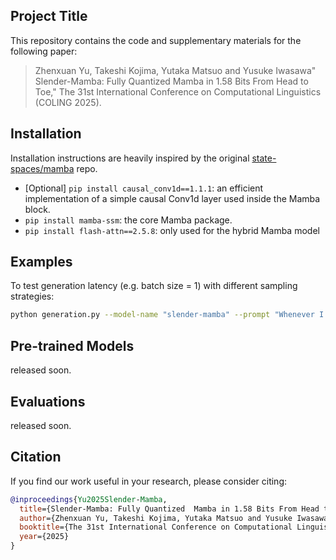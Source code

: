 ## Project Title

This repository contains the code and supplementary materials for the following paper:
> Zhenxuan Yu, Takeshi Kojima, Yutaka Matsuo and Yusuke Iwasawa" Slender-Mamba: Fully Quantized  Mamba in 1.58 Bits From Head to Toe," The 31st International Conference on Computational Linguistics (COLING 2025).


## Installation
Installation instructions are heavily inspired by the original [state-spaces/mamba](https://github.com/state-spaces/mamba) repo.

- [Optional] `pip install causal_conv1d==1.1.1`: an efficient implementation of a simple causal Conv1d layer used inside the Mamba block.
- `pip install mamba-ssm`: the core Mamba package.
- `pip install flash-attn==2.5.8`: only used for the hybrid Mamba model


## Examples

To test generation latency (e.g. batch size = 1) with different sampling strategies:

``` sh
python generation.py --model-name "slender-mamba" --prompt "Whenever I try to understand quantum mechanics" --topp 0.9 --temperature 0.7 --repetition-penalty 1.2
```

## Pre-trained Models 

released soon.

## Evaluations 

released soon.

## Citation

If you find our work useful in your research, please consider citing:

```bibtex
@inproceedings{Yu2025Slender-Mamba,
  title={Slender-Mamba: Fully Quantized  Mamba in 1.58 Bits From Head to Toe},
  author={Zhenxuan Yu, Takeshi Kojima, Yutaka Matsuo and Yusuke Iwasawa},
  booktitle={The 31st International Conference on Computational Linguistics (COLING 2025)},
  year={2025}
}